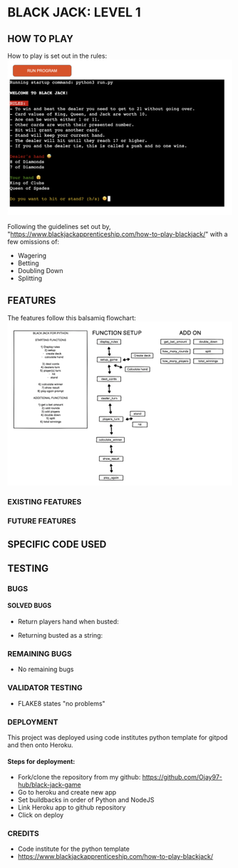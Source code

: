 # BLACK JACK: LEVEL 1

## HOW TO PLAY

How to play is set out in the rules:
![screenshot of heroku deployment](./images/heroku-deployed.png)

Following the guidelines set out by, "https://www.blackjackapprenticeship.com/how-to-play-blackjack/" with a few omissions of:

- Wagering
- Betting
- Doubling Down
- Splitting

## FEATURES

The features follow this balsamiq flowchart:
![balsamiq flowchart](./images/balsamiq-flowchart.png)

### EXISTING FEATURES

### FUTURE FEATURES

## SPECIFIC CODE USED

## TESTING

### BUGS

#### SOLVED BUGS

- Return players hand when busted:

- Returning busted as a string:

### REMAINING BUGS

- No remaining bugs

### VALIDATOR TESTING

- FLAKE8 states "no problems"

### DEPLOYMENT

This project was deployed using code institutes python template for gitpod and then onto Heroku.

#### Steps for deployment:

- Fork/clone the repository from my github: https://github.com/Ojay97-hub/black-jack-game
- Go to heroku and create new app
- Set buildbacks in order of Python and NodeJS
- Link Heroku app to github repository
- Click on deploy

### CREDITS

- Code institute for the python template
- https://www.blackjackapprenticeship.com/how-to-play-blackjack/
